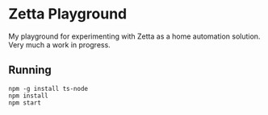 Zetta Playground
================

My playground for experimenting with Zetta as a home automation solution. Very much a work in progress.

Running
-------

    npm -g install ts-node
    npm install
    npm start
